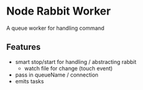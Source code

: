 Node Rabbit Worker
==================

A queue worker for handling command

Features
--------

* smart stop/start for handling / abstracting rabbit
  * watch file for change (touch event)
* pass in queueName / connection
* emits tasks




